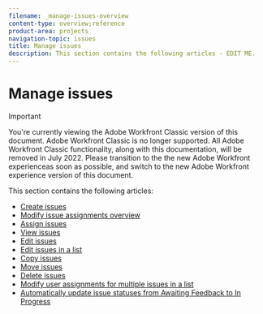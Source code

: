 ```yaml
---
filename: _manage-issues-overview
content-type: overview;reference
product-area: projects
navigation-topic: issues
title: Manage issues
description: This section contains the following articles - EDIT ME.
---
```


# Manage issues

>[!IMPORTANT]
>
>You're currently viewing the Adobe Workfront Classic version of this document. Adobe Workfront Classic is no longer supported. All Adobe Workfront Classic functionality, along with this documentation, will be removed in July 2022. Please transition to the the new Adobe Workfront experienceas soon as possible, and switch to the new Adobe Workfront experience version of this document.

This section contains the following articles:

* [Create issues](../../../manage-work/issues/manage-issues/create-issues.md) 
* [Modify issue assignments overview](../../../manage-work/issues/manage-issues/modify-issue-assignments-overview.md) 
* [Assign issues](../../../manage-work/issues/manage-issues/assign-issues.md) 
* [View issues](../../../manage-work/issues/manage-issues/view-issues.md) 
* [Edit issues](../../../manage-work/issues/manage-issues/edit-issues.md) 
* [Edit issues in a list](../../../manage-work/issues/manage-issues/edit-issues-in-a-list.md) 
* [Copy issues](../../../manage-work/issues/manage-issues/copy-issues.md) 
* [Move issues](../../../manage-work/issues/manage-issues/move-issues.md) 
* [Delete issues](../../../manage-work/issues/manage-issues/delete-issues.md) 
* [Modify user assignments for multiple issues in a list](../../../manage-work/issues/manage-issues/edit-assignments-for-multiple-issues.md) 
* [Automatically update issue statuses from Awaiting Feedback to In Progress](../../../manage-work/issues/manage-issues/turn-issue-status-from-awf-to-inp-automatically.md)

